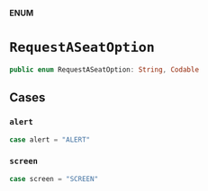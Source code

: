 **ENUM**

# `RequestASeatOption`

```swift
public enum RequestASeatOption: String, Codable
```

## Cases
### `alert`

```swift
case alert = "ALERT"
```

### `screen`

```swift
case screen = "SCREEN"
```
